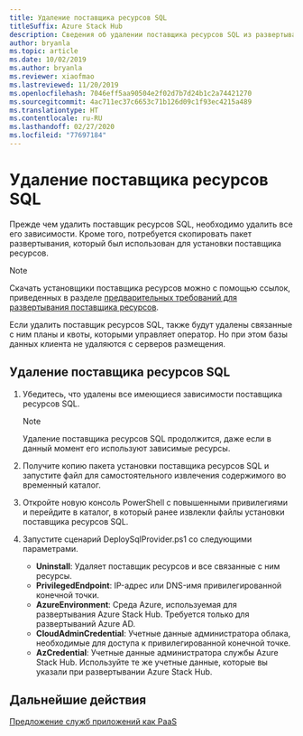 ```yaml
---
title: Удаление поставщика ресурсов SQL
titleSuffix: Azure Stack Hub
description: Сведения об удалении поставщика ресурсов SQL из развертывания Azure Stack Hub.
author: bryanla
ms.topic: article
ms.date: 10/02/2019
ms.author: bryanla
ms.reviewer: xiaofmao
ms.lastreviewed: 11/20/2019
ms.openlocfilehash: 7046eff5aa90504e2f02d7b7d24b1c2a74421270
ms.sourcegitcommit: 4ac711ec37c6653c71b126d09c1f93ec4215a489
ms.translationtype: HT
ms.contentlocale: ru-RU
ms.lasthandoff: 02/27/2020
ms.locfileid: "77697184"
---
```

# <a name="remove-the-sql-resource-provider"></a>Удаление поставщика ресурсов SQL

Прежде чем удалить поставщик ресурсов SQL, необходимо удалить все его зависимости. Кроме того, потребуется скопировать пакет развертывания, который был использован для установки поставщика ресурсов.

> [!NOTE]
> Скачать установщики поставщика ресурсов можно с помощью ссылок, приведенных в разделе [предварительных требований для развертывания поставщика ресурсов](./azure-stack-sql-resource-provider-deploy.md#prerequisites).

Если удалить поставщик ресурсов SQL, также будут удалены связанные с ним планы и квоты, которыми управляет оператор. Но при этом базы данных клиента не удаляются с серверов размещения.

## <a name="to-remove-the-sql-resource-provider"></a>Удаление поставщика ресурсов SQL

1. Убедитесь, что удалены все имеющиеся зависимости поставщика ресурсов SQL.

   > [!NOTE]
   > Удаление поставщика ресурсов SQL продолжится, даже если в данный момент его используют зависимые ресурсы.
  
2. Получите копию пакета установки поставщика ресурсов SQL и запустите файл для самостоятельного извлечения содержимого во временный каталог.

3. Откройте новую консоль PowerShell с повышенными привилегиями и перейдите в каталог, в который ранее извлекли файлы установки поставщика ресурсов SQL.

4. Запустите сценарий DeploySqlProvider.ps1 со следующими параметрами.

    * **Uninstall**: Удаляет поставщик ресурсов и все связанные с ним ресурсы.
    * **PrivilegedEndpoint**: IP-адрес или DNS-имя привилегированной конечной точки.
    * **AzureEnvironment**: Среда Azure, используемая для развертывания Azure Stack Hub. Требуется только для развертываний Azure AD.
    * **CloudAdminCredential**: Учетные данные администратора облака, необходимые для доступа к привилегированной конечной точке.
    * **AzCredential**: Учетные данные администратора службы Azure Stack Hub. Используйте те же учетные данные, которые вы указали при развертывании Azure Stack Hub.

## <a name="next-steps"></a>Дальнейшие действия

[Предложение служб приложений как PaaS](azure-stack-app-service-overview.md)
